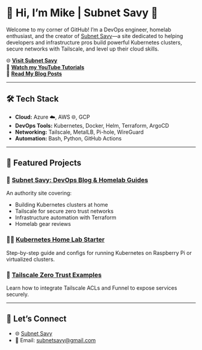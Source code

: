 # 👋 Hi, I’m Mike | Subnet Savy 🚀  

Welcome to my corner of GitHub! I’m a DevOps engineer, homelab enthusiast, and the creator of [Subnet Savy](https://subnetsavy.com)—a site dedicated to helping developers and infrastructure pros build powerful Kubernetes clusters, secure networks with Tailscale, and level up their cloud skills.  

🌐 **[Visit Subnet Savy](https://subnetsavy.com)**  
🎥 **[Watch my YouTube Tutorials](https://www.youtube.com/@SubnetSavy)**  
📘 **[Read My Blog Posts](https://subnetsavy.com)**  

---

## 🛠 Tech Stack
- **Cloud:** Azure ☁️, AWS 🌐, GCP
- **DevOps Tools:** Kubernetes, Docker, Helm, Terraform, ArgoCD
- **Networking:** Tailscale, MetalLB, Pi-hole, WireGuard
- **Automation:** Bash, Python, GitHub Actions

---

## 📂 Featured Projects
### 🚀 [Subnet Savy: DevOps Blog & Homelab Guides](https://subnetsavy.com)
An authority site covering:
- Building Kubernetes clusters at home
- Tailscale for secure zero trust networks
- Infrastructure automation with Terraform
- Homelab gear reviews

### 🧑‍💻 [Kubernetes Home Lab Starter](https://subnetsavy.com/wp-content/uploads/articles/kubernetes-home-guide-complete.html)
Step-by-step guide and configs for running Kubernetes on Raspberry Pi or virtualized clusters.

### 🔐 [Tailscale Zero Trust Examples](https://subnetsavy.com/wp-content/uploads/articles/tailscale-k8s-zerotrust.html)
Learn how to integrate Tailscale ACLs and Funnel to expose services securely.

---

## 🤝 Let’s Connect
- 🌐 [Subnet Savy](https://subnetsavy.com)  
- 📧 Email: subnetsavy@gmail.com

